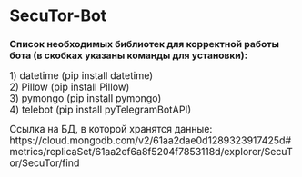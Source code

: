 # SecuTor-Bot

<h3>Список необходимых библиотек для корректной работы бота (в скобках указаны команды для установки):</h3>
<p><big>1) datetime (pip install datetime)<br>2) Pillow (pip install Pillow)<br>3) pymongo (pip install pymongo)<br>4) telebot (pip install pyTelegramBotAPI)</big></p>
  
<p><big>Ссылка на БД, в которой хранятся данные: https://cloud.mongodb.com/v2/61aa2dae0d1289323917425d#metrics/replicaSet/61aa2ef6a8f5204f7853118d/explorer/SecuTor/SecuTor/find</big></p>
